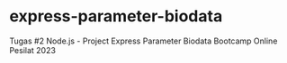 # express-parameter-biodata
Tugas #2 Node.js - Project Express Parameter Biodata Bootcamp Online Pesilat 2023 
